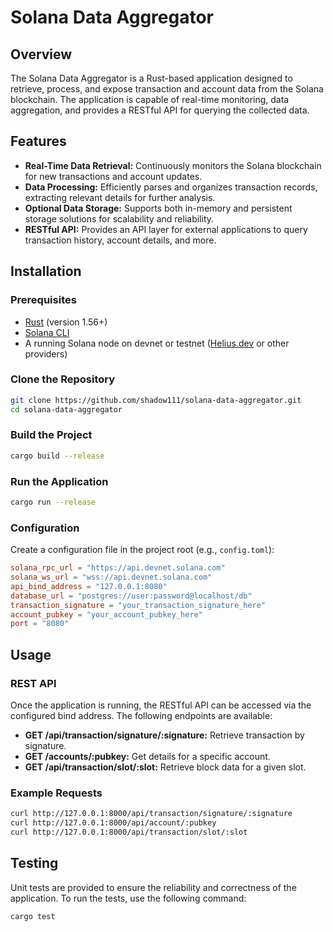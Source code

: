 

# Solana Data Aggregator

## Overview

The Solana Data Aggregator is a Rust-based application designed to retrieve, process, and expose transaction and account data from the Solana blockchain. The application is capable of real-time monitoring, data aggregation, and provides a RESTful API for querying the collected data.

## Features

- **Real-Time Data Retrieval:** Continuously monitors the Solana blockchain for new transactions and account updates.
- **Data Processing:** Efficiently parses and organizes transaction records, extracting relevant details for further analysis.
- **Optional Data Storage:** Supports both in-memory and persistent storage solutions for scalability and reliability.
- **RESTful API:** Provides an API layer for external applications to query transaction history, account details, and more.

## Installation

### Prerequisites

- [Rust](https://www.rust-lang.org/tools/install) (version 1.56+)
- [Solana CLI](https://docs.solana.com/cli/install-solana-cli-tools)
- A running Solana node on devnet or testnet ([Helius.dev](https://www.helius.dev/) or other providers)

### Clone the Repository

```bash
git clone https://github.com/shadow111/solana-data-aggregator.git
cd solana-data-aggregator
```

### Build the Project

```bash
cargo build --release
```

### Run the Application

```bash
cargo run --release
```

### Configuration

Create a configuration file in the project root (e.g., `config.toml`):

```toml
solana_rpc_url = "https://api.devnet.solana.com"
solana_ws_url = "wss://api.devnet.solana.com"
api_bind_address = "127.0.0.1:8080"
database_url = "postgres://user:password@localhost/db"
transaction_signature = "your_transaction_signature_here"
account_pubkey = "your_account_pubkey_here"
port = "8080"
```

## Usage

### REST API

Once the application is running, the RESTful API can be accessed via the configured bind address. The following endpoints are available:

- **GET /api/transaction/signature/:signature:** Retrieve transaction by signature.
- **GET /accounts/:pubkey:** Get details for a specific account.
- **GET /api/transaction/slot/:slot:** Retrieve block data for a given slot.

### Example Requests

```bash
curl http://127.0.0.1:8000/api/transaction/signature/:signature
curl http://127.0.0.1:8000/api/account/:pubkey
curl http://127.0.0.1:8000/api/transaction/slot/:slot
```

## Testing

Unit tests are provided to ensure the reliability and correctness of the application. To run the tests, use the following command:

```bash
cargo test
```

